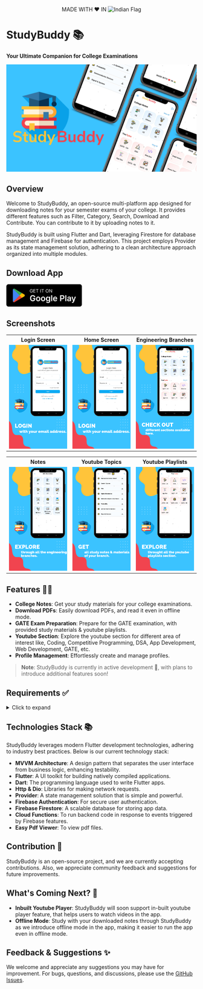 <p align="center">MADE WITH ❤️ IN <img src="https://upload.wikimedia.org/wikipedia/en/4/41/Flag_of_India.svg" alt="Indian Flag" width="17"></p>

# StudyBuddy 📚

**Your Ultimate Companion for College Examinations**

<img src="./assets/images/Cover%20Page.png"  alt=""/>

## Overview

Welcome to StudyBuddy, an open-source multi-platform app designed for downloading notes for your
semester exams of your college. It provides different features such as Filter, Category, Search,
Download and Contribute. You can contribute to it by uploading notes to it.

StudyBuddy is built using Flutter and Dart, leveraging Firestore for database management and
Firebase for authentication. This project employs Provider as its state management solution,
adhering to a clean architecture approach organized into multiple modules.

## Download App

<a href="https://play.google.com/store/apps/details?id=com.sirmaur.study_buddy"><img src="./assets/images/google_play.png" width="200"></a>

## Screenshots

<table>
  <tr>
    <th width="32%">Login Screen</th>
    <th width="32%">Home Screen</th>
    <th width="32%">Engineering Branches</th>
  </tr>
  <tr>
    <td><img src="./assets/images/1.png"  alt=""/></td>
    <td><img src="assets/images/1.png"  alt=""/></td>
    <td><img src="assets/images/2.png"  alt=""/></td>
  </tr>  
</table>

<table>
  <tr>
    <th width="32%">Notes</th>
    <th width="32%">Youtube Topics</th>
    <th width="32%">Youtube Playlists</th>
  </tr>
  <tr>
    <td><img src="assets/images/3.png"  alt=""/></td>
    <td><img src="assets/images/4.png"  alt=""/></td>
    <td><img src="assets/images/5.png"  alt=""/></td>
  </tr>  
</table>

## Features 🌟🌟

- **College Notes**: Get your study materials for your college examinations.
- **Download PDFs**: Easily download PDFs, and read it even in offline mode.
- **GATE Exam Preparation**: Prepare for the GATE examination, with provided study materials &
  youtube playlists.
- **Youtube Section**: Explore the youtube section for different area of interest like, Coding,
  Competitive Programming, DSA, App Development, Web Development, GATE, etc.
- **Profile Management**: Effortlessly create and manage profiles.

> **Note**: StudyBuddy is currently in active development 🚧, with plans to introduce additional
> features soon!

## Requirements ✅

<details>
<summary> Click to expand </summary>
<br>

**StudyBuddy** requires the following to function properly:

**Software:**

- **Flutter**: [Download Flutter](https://flutter.dev/docs/get-started/install) (version: 3.24 or
  higher)
- **Dart**: Installed as part of the Flutter SDK (version: 3.5 or higher)
- **Firebase**: A free Google service offering various backend functionalities. (
  See [Firebase documentation](https://firebase.google.com/docs) for setup instructions)

**Additional Requirements:**

- A **Google account** to create a Firebase project.
- An **active internet connection** for Firebase communication.

**Platform-Specific Requirements:**

- **Android (if targeting Android):**
    - An Android device or emulator for development and testing.
    - Android Studio (optional, but recommended) for
      development: [Download Android Studio](https://developer.android.com/studio)

- **iOS (if targeting iOS):**
    - A Mac computer with Xcode installed for development and testing.

**Optional (for development and testing):**

- **Firebase CLI**: Simplifies managing Firebase projects locally. (
  See [Firebase CLI documentation](https://firebase.google.com/docs/cli))

</details>

## Technologies Stack 📚

StudyBuddy leverages modern Flutter development technologies, adhering to industry best practices.
Below is our current technology stack:

- **MVVM Architecture**: A design pattern that separates the user interface from business logic,
  enhancing testability.
- **Flutter**: A UI toolkit for building natively compiled applications.
- **Dart**: The programming language used to write Flutter apps.
- **Http & Dio**: Libraries for making network requests.
- **Provider**: A state management solution that is simple and powerful.
- **Firebase Authentication**: For secure user authentication.
- **Firebase Firestore**: A scalable database for storing app data.
- **Cloud Functions**: To run backend code in response to events triggered by Firebase features.
- **Easy Pdf Viewer**: To view pdf files.

## Contribution 🤝

StudyBuddy is an open-source project, and we are currently accepting contributions. Also, we
appreciate community feedback and suggestions for future improvements.

## What's Coming Next? 🚀

- **Inbuilt Youtube Player**: StudyBuddy will soon support in-built youtube player feature, that
  helps users to watch videos in the app.
- **Offline Mode**: Study with your downloaded notes through StudyBuddy as we introduce offline mode
  in the app, making it easier to run the app even in offline mode.

## Feedback & Suggestions ✨

We welcome and appreciate any suggestions you may have for improvement. For bugs, questions, and
discussions, please use
the [GitHub Issues](https://github.com/Aman-Sirmaur19/StudyBuddy_App/issues).